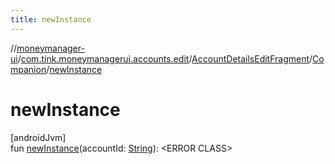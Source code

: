 ```yaml
---
title: newInstance
---
```

//[moneymanager-ui](../../../../index.html)/[com.tink.moneymanagerui.accounts.edit](../../index.html)/[AccountDetailsEditFragment](../index.html)/[Companion](index.html)/[newInstance](new-instance.html)



# newInstance



[androidJvm]\
fun [newInstance](new-instance.html)(accountId: [String](https://kotlinlang.org/api/latest/jvm/stdlib/kotlin/-string/index.html)): &lt;ERROR CLASS&gt;




